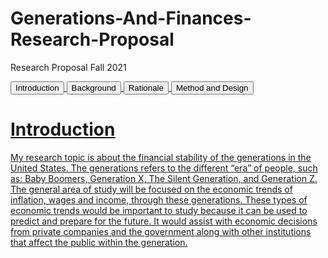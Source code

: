# Generations-And-Finances-Research-Proposal
Research Proposal Fall 2021
<html>
  <head>
    <title> Financial Struggles Within The Generations
    </title>
    <body>
    <div class="relative">
            <a href='README.md'><button class="navitem">Introduction</button>
            <a href='Background.html'><button class="navitem">Background</button>
            <a href='https://www.freecodecamp.org/'><button class="navitem">Rationale</button>
            <a href='https://www.freecodecamp.org/'><button class="navitem">Method and Design</button>
    </div>
</body>
  </head>
  <body>
    <h1>Introduction</h1>
    <p>My research topic is about the financial stability of the generations in
the United States. The generations refers to the different “era” of people, such as: Baby Boomers, Generation X, The Silent Generation, and Generation Z. The general area of study will be focused on the economic trends of inflation, wages and income, through these generations. These types of economic trends would be important to study because it can be used to predict and prepare for the future. It would assist with economic decisions from private companies and the government along with other institutions that affect the public within the generation. 
</p>
  </body>
 
</html>
